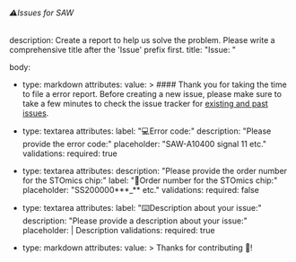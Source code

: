 ###### ⚠️Issues for SAW
description: Create a report to help us solve the problem. Please write a comprehensive title after the 'Issue' prefix first. 
title: "Issue: "

body:
- type: markdown
  attributes:
    value: >
      #### Thank you for taking the time to file a error report. Before creating a new issue, please make sure to take a few minutes to check the issue tracker for [existing and past issues](https://github.com/BGIResearch/SAW/issues).

- type: textarea
  attributes: 
    label: "💻Error code:"
    description: "Please provide the error code:"
    placeholder: "SAW-A10400 signal 11 etc."
  validations:
    required: true
  
- type: textarea
  attributes: 
    description: "Please provide the order number for the STOmics chip:"
    label: "📝Order number for the STOmics chip:"
    placeholder: "SS200000***_** etc."
  validations:
    required: false
- type: textarea
  attributes:
    label: "⌨️Description about your issue:"
    description: "Please provide a description about your issue:"
    placeholder: |
      Description
  validations:
    required: true
 - type: markdown
  attributes:
    value: >
      Thanks for contributing 🎉!
